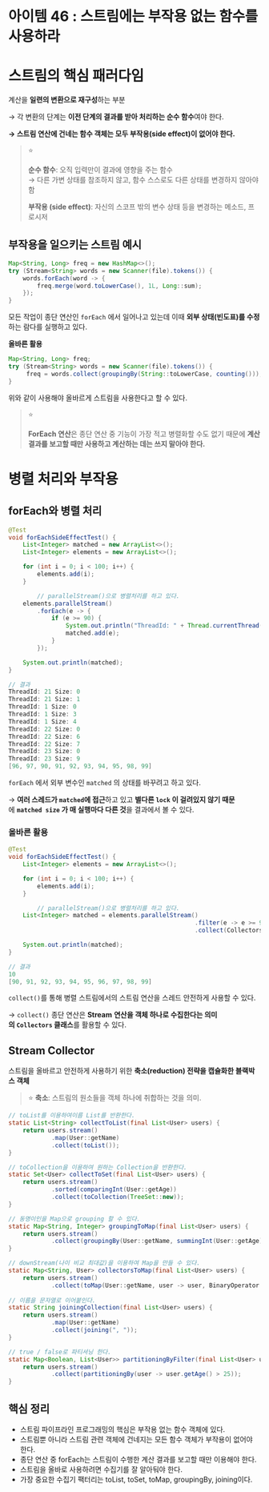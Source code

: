 # 아이템 46 : 스트림에는 부작용 없는 함수를 사용하라

# 스트림의 핵심 패러다임

계산을 **일련의 변환으로 재구성**하는 부분

→ 각 변환의 단계는 **이전 단계의 결과를 받아 처리하는 순수 함수**여야 한다.

**→ 스트림 연산에 건네는 함수 객체는 모두 부작용(side effect)이 없어야 한다.**

> ⭐
>
> **순수 함수**: 오직 입력만이 결과에 영향을 주는 함수  
> → 다른 가변 상태를 참조하지 않고, 함수 스스로도 다른 상태를 변경하지 않아야 함
>
> **부작용 (side effect)**: 자신의 스코프 밖의 변수 상태 등을 변경하는 메소드, 프로시저


## 부작용을 일으키는 스트림 예시

```java
Map<String, Long> freq = new HashMap<>();
try (Stream<String> words = new Scanner(file).tokens()) {
	words.forEach(word -> {
		freq.merge(word.toLowerCase(), 1L, Long::sum);
	});
}
```

모든 작업이 종단 연산인 `forEach` 에서 일어나고 있는데 이때 **외부 상태(빈도표)를 수정**하는 람다를 실행하고 있다.

**올바른 활용**

```java
Map<String, Long> freq;
try (Stream<String> words = new Scanner(file).tokens()) {
     freq = words.collect(groupingBy(String::toLowerCase, counting()));
}
```

위와 같이 사용해야 올바르게 스트림을 사용한다고 할 수 있다.

> ⭐
>
> **ForEach 연산**은 종단 연산 중 기능이 가장 적고 병렬화할 수도 없기 때문에 **계산 결과를 보고할 때만 사용하고 계산하는 데는 쓰지 말아야 한다.**


# 병렬 처리와 부작용

## forEach와 병렬 처리

```java
@Test
void forEachSideEffectTest() {
    List<Integer> matched = new ArrayList<>();
    List<Integer> elements = new ArrayList<>();

    for (int i = 0; i < 100; i++) {
        elements.add(i);
    }

		// parallelStream()으로 병렬처리를 하고 있다.
    elements.parallelStream()
        .forEach(e -> {
            if (e >= 90) {
                System.out.println("ThreadId: " + Thread.currentThread().getId() + " Size: " + matched.size());
                matched.add(e);
            }
        });

    System.out.println(matched);
}

// 결과
ThreadId: 21 Size: 0
ThreadId: 21 Size: 1
ThreadId: 1 Size: 0
ThreadId: 1 Size: 3
ThreadId: 1 Size: 4
ThreadId: 22 Size: 0
ThreadId: 22 Size: 6
ThreadId: 22 Size: 7
ThreadId: 23 Size: 0
ThreadId: 23 Size: 9
[96, 97, 90, 91, 92, 93, 94, 95, 98, 99]
```

`forEach` 에서 외부 변수인 `matched` 의 상태를 바꾸려고 하고 있다.

→ **여러 스레드가 `matched`에 접근**하고 있고 **별다른 `lock` 이 걸려있지 않기 때문**에 **`matched size` 가 매 실행마다 다른 것**을 결과에서 볼 수 있다.

### 올바른 활용

```java
@Test
void forEachSideEffectTest() {
    List<Integer> elements = new ArrayList<>();

    for (int i = 0; i < 100; i++) {
        elements.add(i);
    }

		// parallelStream()으로 병렬처리를 하고 있다.
    List<Integer> matched = elements.parallelStream()
											        .filter(e -> e >= 90)
											        .collect(Collectors.toList());

    System.out.println(matched);
}

// 결과
10
[90, 91, 92, 93, 94, 95, 96, 97, 98, 99]
```

`collect()`를 통해 병렬 스트림에서의 스트림 연산을 스레드 안전하게 사용할 수 있다.

→ `collect()` 종단 연산은 **Stream** **연산을 객체 하나로 수집한다는 의미의 `Collectors` 클래스**를 활용할 수 있다.

## Stream Collector

스트림을 올바르고 안전하게 사용하기 위한 **축소(reduction) 전략을 캡슐화한 블랙박스 객체**

> ⭐
> **축소**: 스트림의 원소들을 객체 하나에 취합하는 것을 의미.


```java
// toList를 이용하여이름 List를 반환한다.
static List<String> collectToList(final List<User> users) {
    return users.stream()
            .map(User::getName)
            .collect(toList());
}

// toCollection을 이용하여 원하는 Collection을 반환한다.
static Set<User> collectToSet(final List<User> users) {
    return users.stream()
            .sorted(comparingInt(User::getAge))
            .collect(toCollection(TreeSet::new));
}

// 동명이인을 Map으로 grouping 할 수 있다.
static Map<String, Integer> groupingToMap(final List<User> users) {
    return users.stream()
            .collect(groupingBy(User::getName, summingInt(User::getAge)));
}

// downStream(나이 비교 최대값)을 이용하여 Map을 만들 수 있다.
static Map<String, User> collectorsToMap(final List<User> users) {
    return users.stream()
            .collect(toMap(User::getName, user -> user, BinaryOperator.maxBy(comparingInt(User::getAge))));
            
// 이름을 문자열로 이어붙인다.
static String joiningCollection(final List<User> users) {
    return users.stream()
            .map(User::getName)
            .collect(joining(", "));
}

// true / false로 파티셔닝 한다.
static Map<Boolean, List<User>> partitioningByFilter(final List<User> users) {
    return users.stream()
            .collect(partitioningBy(user -> user.getAge() > 25));
}            
```

## 핵심 정리

- 스트림 파이프라인 프로그래밍의 핵심은 부작용 없는 함수 객체에 있다.
- 스트림뿐 아니라 스트림 관련 객체에 건네지는 모든 함수 객체가 부작용이 없어야 한다.
- 종단 연산 중 forEach는 스트림이 수행한 계산 결과를 보고할 때만 이용해야 한다.
- 스트림을 올바로 사용하려면 수집기를 잘 알아둬야 한다.
- 가장 중요한 수집기 팩터리는 toList, toSet, toMap, groupingBy, joining이다.